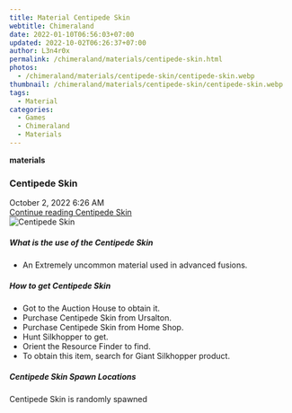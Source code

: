 ```yaml
---
title: Material Centipede Skin
webtitle: Chimeraland
date: 2022-01-10T06:56:03+07:00
updated: 2022-10-02T06:26:37+07:00
author: L3n4r0x
permalink: /chimeraland/materials/centipede-skin.html
photos:
  - /chimeraland/materials/centipede-skin/centipede-skin.webp
thumbnail: /chimeraland/materials/centipede-skin/centipede-skin.webp
tags:
  - Material
categories:
  - Games
  - Chimeraland
  - Materials
---
```


<section id="bootstrap-wrapper">
  <link
    rel="stylesheet"
    href="https://cdn.statically.io/gh/dimaslanjaka/Web-Manajemen/40ac3225/css/bootstrap-4.5-wrapper.css"
  />
  <div
    class="row g-0 border rounded overflow-hidden flex-md-row mb-4 shadow-sm position-relative"
  >
    <div class="col p-4 d-flex flex-column position-static">
      <strong class="d-inline-block mb-2 text-success">materials</strong>
      <h3 class="mb-0">Centipede Skin</h3>
      <div class="mb-1 text-muted">October 2, 2022 6:26 AM</div>
      <a
        href="/chimeraland/materials/centipede-skin.html"
        class="stretched-link d-none"
        >Continue reading Centipede Skin</a
      >
    </div>
    <div class="col-auto d-none d-lg-block">
      <img
        src="/chimeraland/materials/centipede-skin/centipede-skin.webp"
        alt="Centipede Skin"
      />
    </div>
  </div>
  <div class="row">
    <div class="col-lg-6 col-12 mb-2">
      <div class="card">
        <div class="card-body">
          <h5 class="card-title">What is the use of the Centipede Skin</h5>
          <div class="card-text">
            <ul>
              <li>An Extremely uncommon material used in advanced fusions.</li>
            </ul>
          </div>
        </div>
      </div>
    </div>
    <div class="col-lg-6 col-12 mb-2">
      <div class="card">
        <div class="card-body">
          <h5 class="card-title">How to get Centipede Skin</h5>
          <div class="card-text">
            <ul>
              <li>Got to the Auction House to obtain it.</li>
              <li>Purchase Centipede Skin from Ursalton.</li>
              <li>Purchase Centipede Skin from Home Shop.</li>
              <li>Hunt Silkhopper to get.</li>
              <li>Orient the Resource Finder to find.</li>
              <li>To obtain this item, search for Giant Silkhopper product.</li>
            </ul>
          </div>
        </div>
      </div>
    </div>
    <div class="col-12 mb-2">
      <h5>Centipede Skin Spawn Locations</h5>
      <p>Centipede Skin is randomly spawned</p>
    </div>
  </div>
</section>